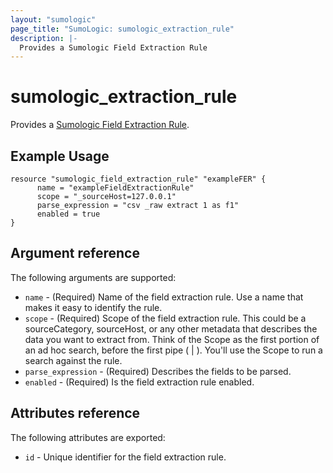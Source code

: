 ```yaml
---
layout: "sumologic"
page_title: "SumoLogic: sumologic_extraction_rule"
description: |-
  Provides a Sumologic Field Extraction Rule
---
```


# sumologic_extraction_rule
Provides a [Sumologic Field Extraction Rule][1].

## Example Usage
```hcl
resource "sumologic_field_extraction_rule" "exampleFER" {
      name = "exampleFieldExtractionRule"
      scope = "_sourceHost=127.0.0.1"
      parse_expression = "csv _raw extract 1 as f1"
      enabled = true
}
```

## Argument reference

The following arguments are supported:

- `name` - (Required) Name of the field extraction rule. Use a name that makes it easy to identify the rule.
- `scope` - (Required) Scope of the field extraction rule. This could be a sourceCategory, sourceHost, or any other metadata that describes the data you want to extract from. Think of the Scope as the first portion of an ad hoc search, before the first pipe ( | ). You'll use the Scope to run a search against the rule.
- `parse_expression` - (Required) Describes the fields to be parsed.
- `enabled` - (Required) Is the field extraction rule enabled.

## Attributes reference

The following attributes are exported:

- `id` - Unique identifier for the field extraction rule.


[1]: https://help.sumologic.com/Manage/Field-Extractions
